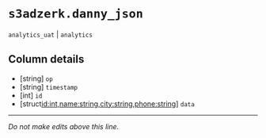 # `s3adzerk.danny_json`
`analytics_uat` | `analytics`

## Column details
* [string]    `op`
* [string]    `timestamp`
* [int]       `id`
* [struct<id:int,name:string,city:string,phone:string>] `data`

-------------------------------------------------------------------------------
*Do not make edits above this line.*
